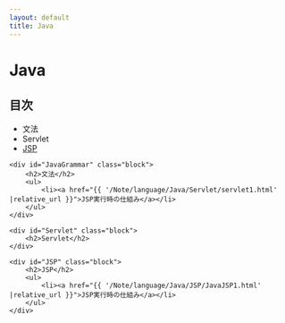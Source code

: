 ```yaml
---
layout: default
title: Java
---
```

<body>
    <div class="block">
        <h1>Java</h1>
    </div>
    <div class="block">
        <h2>目次</h2>
        <ul>
            <li>
                文法
            </li>
            <li>
                Servlet
            </li>
            <li>
                <a href="#JSP">JSP</a>
            </li>
        </ul>
    </div>

    <div id="JavaGrammar" class="block">
        <h2>文法</h2>
        <ul>
            <li><a href="{{ '/Note/language/Java/Servlet/servlet1.html' |relative_url }}">JSP実行時の仕組み</a></li>
        </ul>
    </div>

    <div id="Servlet" class="block">
        <h2>Servlet</h2>
    </div>

    <div id="JSP" class="block">
        <h2>JSP</h2>
        <ul>
            <li><a href="{{ '/Note/language/Java/JSP/JavaJSP1.html' |relative_url }}">JSP実行時の仕組み</a></li>
        </ul>
    </div>
</body>